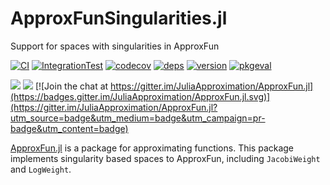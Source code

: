 # ApproxFunSingularities.jl
Support for spaces with singularities in ApproxFun

[![CI](https://github.com/JuliaApproximation/ApproxFunSingularities.jl/actions/workflows/ci.yml/badge.svg)](https://github.com/JuliaApproximation/ApproxFunSingularities.jl/actions/workflows/ci.yml)
[![IntegrationTest](https://github.com/JuliaApproximation/ApproxFunSingularities.jl/actions/workflows/downstream.yml/badge.svg)](https://github.com/JuliaApproximation/ApproxFunSingularities.jl/actions/workflows/downstream.yml)
[![codecov](https://codecov.io/gh/JuliaApproximation/ApproxFunSingularities.jl/branch/master/graph/badge.svg)](https://codecov.io/gh/JuliaApproximation/ApproxFunSingularities.jl)
[![deps](https://juliahub.com/docs/ApproxFunSingularities/deps.svg)](https://juliahub.com/ui/Packages/ApproxFunSingularities/43LpP?t=2)
[![version](https://juliahub.com/docs/ApproxFunSingularities/version.svg)](https://juliahub.com/ui/Packages/ApproxFunSingularities/43LpP)
[![pkgeval](https://juliahub.com/docs/General/ApproxFunSingularities/stable/pkgeval.svg)](https://juliaci.github.io/NanosoldierReports/pkgeval_badges/report.html)

[![](https://img.shields.io/badge/docs-stable-blue.svg)](https://JuliaApproximation.github.io/ApproxFun.jl/stable)
[![](https://img.shields.io/badge/docs-dev-blue.svg)](https://JuliaApproximation.github.io/ApproxFun.jl/dev)
[![Join the chat at https://gitter.im/JuliaApproximation/ApproxFun.jl](https://badges.gitter.im/JuliaApproximation/ApproxFun.jl.svg)](https://gitter.im/JuliaApproximation/ApproxFun.jl?utm_source=badge&utm_medium=badge&utm_campaign=pr-badge&utm_content=badge)



[ApproxFun.jl](https://github.com/JuliaApproximation/ApproxFun.jl) is a package for approximating functions. This package implements singularity based spaces to ApproxFun, including `JacobiWeight` and `LogWeight`.
